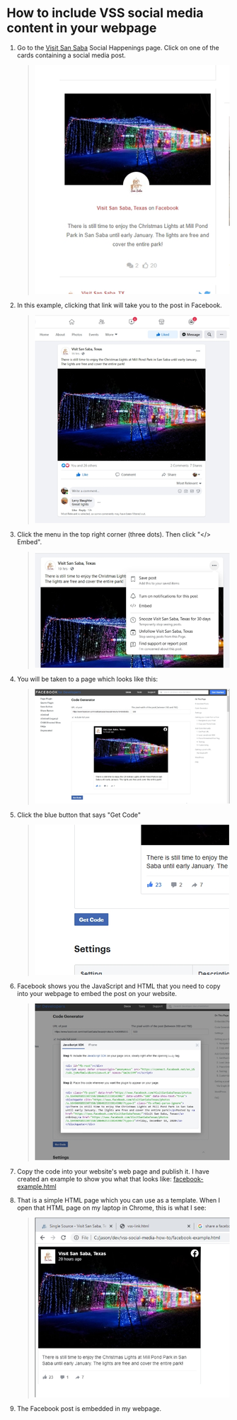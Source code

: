 # How to include VSS social media content in your webpage

1. Go to the [Visit San Saba](https://visitsansabatexas.com/single-source/) Social Happenings page.  Click on one of the cards containing a social media post.

    > ![VSS Facebook post](img/img1.jpg?raw=true)

2. In this example, clicking that link will take you to the post in Facebook.

    > ![Facebook post](img/img2.jpg?raw=true)

3. Click the menu in the top right corner (three dots). Then click "</> Embed". 

    > ![Facebook post](img/img3.jpg?raw=true)

4. You will be taken to a page which looks like this:

    > ![Facebook code generator](img/img4.jpg?raw=true)

5. Click the blue button that says "Get Code"

    > ![Facebook get code](img/img5.jpg?raw=true)

6. Facebook shows you the JavaScript and HTML that you need to copy into your webpage to embed the post on your website.

    > ![Facebook get code](img/img6.jpg?raw=true)

7. Copy the code into your website's web page and publish it. I have created an example to show you what that looks like: [facebook-example.html](facebook-example.html)

8. That is a simple HTML page which you can use as a template. When I open that HTML page on my laptop in Chrome, this is what I see:

    > ![Facebook embedded post](img/img7.jpg?raw=true)

9. The Facebook post is embedded in my webpage.


